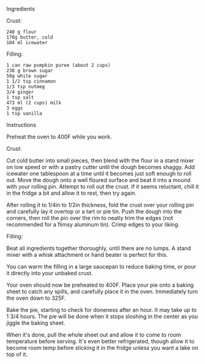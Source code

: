 Ingredients

Crust:

    240 g flour
    170g butter, cold
    104 ml icewater

Filling:

    1 can raw pumpkin puree (about 2 cups)
    238 g brown sugar
    50g white sugar
    1 1/2 tsp cinnamon
    1/3 tsp nutmeg
    3/4 ginger
    1 tsp salt
    473 ml (2 cups) milk
    3 eggs
    1 tsp vanilla
    
Instructions
    
Preheat the oven to 400F while you work.

Crust:

Cut cold butter into small pieces, then blend with the flour in a stand mixer on low speed or with a pastry cutter until the dough becomes shaggy. 
Add icewater one tablespoon at a time until it becomes just soft enough to roll out. Move the dough onto a well floured surface and beat it into a mound with your 
rolling pin. Attempt to roll out the crust. If it seems reluctant, chill it in the fridge a bit and allow it to rest, then try again. 
    
After rolling it to 1/4in to 1/2in thickness, fold the crust over your rolling pin and carefully lay it overtop or a tart or pie tin. Push the dough into the corners, then roll the pin over the rim to neatly trim the edges (not recommended for a flimsy aluminum tin). Crimp edges to your liking.
    
Filling:

Beat all ingredients together thoroughly, until there are no lumps. A stand mixer with a whisk attachment or hand beater is perfect for this. 

You can warm the filling in a large saucepan to reduce baking time, or pour it directly into your unbaked crust.
    
Your oven should now be preheated to 400F. Place your pie onto a baking sheet to catch any spills, and carefully place it in the oven. Immediately turn the oven
down to 325F.

Bake the pie, starting to check for doneness after an hour. It may take up to 1 3/4 hours. The pie will be done when it stops sloshing in the center as you jiggle the baking sheet.

When it's done, pull the whole sheet out and allow it to come to room temperature before serving. It's even better refrigerated, though allow it to become room temp 
before sticking it in the fridge unless you want a lake on top of it.


    
    
